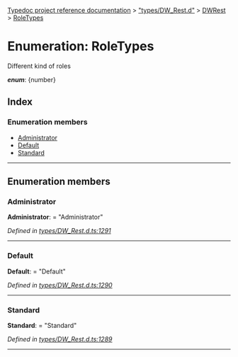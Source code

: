 [Typedoc project reference documentation](../README.md) > ["types/DW_Rest.d"](../modules/_types_dw_rest_d_.md) > [DWRest](../modules/_types_dw_rest_d_.dwrest.md) > [RoleTypes](../enums/_types_dw_rest_d_.dwrest.roletypes.md)

# Enumeration: RoleTypes

Different kind of roles

*__enum__*: {number}

## Index

### Enumeration members

* [Administrator](_types_dw_rest_d_.dwrest.roletypes.md#administrator)
* [Default](_types_dw_rest_d_.dwrest.roletypes.md#default)
* [Standard](_types_dw_rest_d_.dwrest.roletypes.md#standard)

---

## Enumeration members

<a id="administrator"></a>

###  Administrator

**Administrator**:  = "Administrator"

*Defined in [types/DW_Rest.d.ts:1291](https://github.com/DocuWare/REST-Sample-TS/blob/master/src/types/DW_Rest.d.ts#L1291)*

___
<a id="default"></a>

###  Default

**Default**:  = "Default"

*Defined in [types/DW_Rest.d.ts:1290](https://github.com/DocuWare/REST-Sample-TS/blob/master/src/types/DW_Rest.d.ts#L1290)*

___
<a id="standard"></a>

###  Standard

**Standard**:  = "Standard"

*Defined in [types/DW_Rest.d.ts:1289](https://github.com/DocuWare/REST-Sample-TS/blob/master/src/types/DW_Rest.d.ts#L1289)*

___

